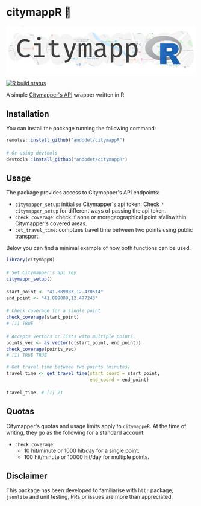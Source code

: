 # citymappR 🚎️

![](man/figures/citymappR_logo.png)

<!-- badges: start -->
[![R build status](https://github.com/andodet/citymappR/workflows/R-CMD-check/badge.svg)](https://github.com/andodet/citymappR/actions)
<!-- badges: end -->


A simple [Citymapper's API](https://citymapper.com/api) wrapper written in R

## Installation

You can install the package running the following command:
```r
remotes::install_github("andodet/citymappR")

# Or using devtools
devtools::install_github("andodet/citymappR")
```

## Usage

The package provides access to Citymapper's API endpoints:

- `citymapper_setup`: initialise Citymapper's api token. Check `?citymapper_setup` for different ways of passing the api token.
- `check_coverage`: check if aone or moregeographical point sfallswithin Citymapper's covered areas.
- `cet_travel_time`: comptues travel time between two points using public transport.

Below you can find a minimal example of how both functions can be used.

```r
library(citymappR)

# Set Citymapper's api key
citymappr_setup()

start_point <- "41.889083,12.470514"
end_point <- "41.899009,12.477243"

# Check coverage for a single point
check_coverage(start_point)
# [1] TRUE

# Accepts vectors or lists with multiple points
points_vec <- as.vector(c(start_point, end_point))
check_coverage(points_vec)
# [1] TRUE TRUE
```
```r
# Get travel time between two points (minutes)
travel_time <- get_travel_time(start_coord = start_point,
                               end_coord = end_point)

travel_time  # [1] 21
```

## Quotas

Citymapper's quotas and usage limits apply to `citymappeR`. At the time of writing, they go as the following for a standard account:

* `check_coverage`: 
    - 10 hit/minute or 1000 hit/day for a single point.
    - 100 hit/minute or 10000 hit/day for multiple points.

## Disclaimer

This package has been developed to familiarise with `httr` package, `jsonlite` and unit testing, PRs or issues are more than appreciated.
